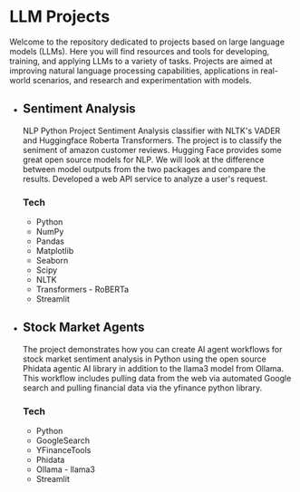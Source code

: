 # LLM Projects

Welcome to the repository dedicated to projects based on large language models (LLMs). Here you will find resources and tools for developing, training, and applying LLMs to a variety of tasks. Projects are aimed at improving natural language processing capabilities, applications in real-world scenarios, and research and experimentation with models.

- ## Sentiment Analysis

  NLP Python Project Sentiment Analysis classifier with NLTK's VADER and Huggingface Roberta Transformers. The project is to classify the seniment of amazon customer reviews. Hugging Face provides some great open source models for NLP. We will look at the difference between model outputs from the two packages and compare the results. Developed a web API service to analyze a user's request.

  ### Tech
   * Python
   * NumPy
   * Pandas
   * Matplotlib
   * Seaborn
   * Scipy
   * NLTK
   * Transformers - RoBERTa
   * Streamlit
  
- ## Stock Market Agents

  The project demonstrates how you can create AI agent workflows for stock market sentiment analysis in Python using the open source Phidata agentic AI library in addition to the llama3 model from Ollama. This workflow includes pulling data from the web via automated Google search and pulling financial data via the yfinance python library.
  
  ### Tech
   * Python
   * GoogleSearch
   * YFinanceTools
   * Phidata
   * Ollama - llama3
   * Streamlit
